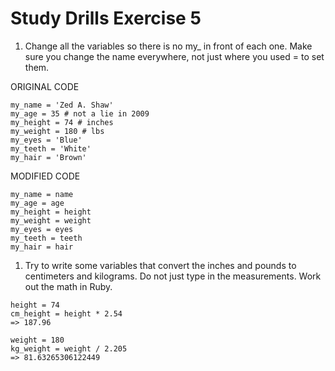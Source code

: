 # Study Drills Exercise 5

1. Change all the variables so there is no my_ in front of each one. Make sure you change the name everywhere, not just where you used = to set them.

ORIGINAL CODE
```
my_name = 'Zed A. Shaw'
my_age = 35 # not a lie in 2009
my_height = 74 # inches
my_weight = 180 # lbs
my_eyes = 'Blue'
my_teeth = 'White'
my_hair = 'Brown'
```
MODIFIED CODE
```
my_name = name
my_age = age
my_height = height
my_weight = weight
my_eyes = eyes
my_teeth = teeth
my_hair = hair
```
1. Try to write some variables that convert the inches and pounds to centimeters and kilograms. Do not just type in the measurements. Work out the math in Ruby.
```
height = 74
cm_height = height * 2.54
=> 187.96

weight = 180
kg_weight = weight / 2.205
=> 81.63265306122449
```

